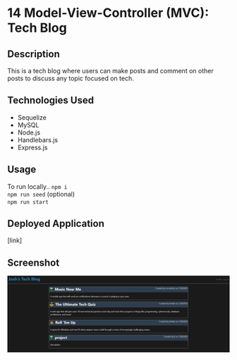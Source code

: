 # 14 Model-View-Controller (MVC): Tech Blog

## Description
This is a tech blog where users can make posts and comment on other posts to discuss any topic focused on tech.


## Technologies Used
- Sequelize
- MySQL
- Node.js
- Handlebars.js
- Express.js


## Usage
To run locally..
`npm i ` <br />
`npm run seed` (optional)<br />
`npm run start` <br />


## Deployed Application

[link]


## Screenshot

![dash](./Assets/dashboard.png)
